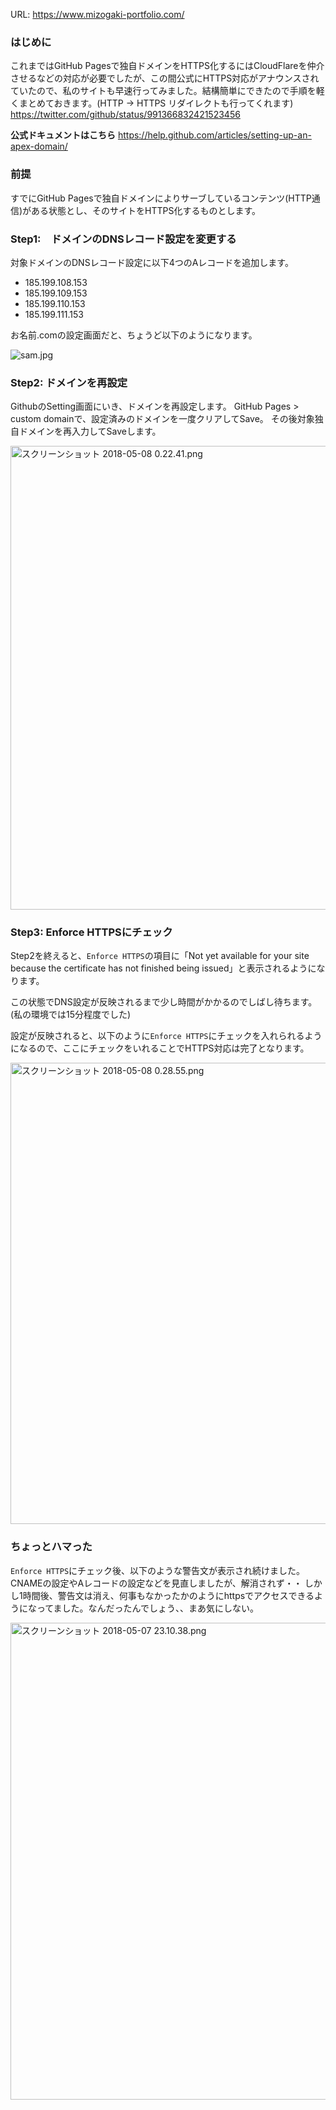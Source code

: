 URL: https://www.mizogaki-portfolio.com/

### はじめに
これまではGitHub Pagesで独自ドメインをHTTPS化するにはCloudFlareを仲介させるなどの対応が必要でしたが、この間公式にHTTPS対応がアナウンスされていたので、私のサイトも早速行ってみました。結構簡単にできたので手順を軽くまとめておきます。(HTTP -> HTTPS リダイレクトも行ってくれます)
https://twitter.com/github/status/991366832421523456

**公式ドキュメントはこちら**
https://help.github.com/articles/setting-up-an-apex-domain/

### 前提
すでにGitHub Pagesで独自ドメインによりサーブしているコンテンツ(HTTP通信)がある状態とし、そのサイトをHTTPS化するものとします。

### Step1:　ドメインのDNSレコード設定を変更する
対象ドメインのDNSレコード設定に以下4つのAレコードを追加します。

- 185.199.108.153
- 185.199.109.153
- 185.199.110.153
- 185.199.111.153

お名前.comの設定画面だと、ちょうど以下のようになります。

![sam.jpg](https://qiita-image-store.s3.amazonaws.com/0/73643/da26a80d-2aab-7239-00b9-5123d920b973.jpeg)

### Step2: ドメインを再設定
GithubのSetting画面にいき、ドメインを再設定します。
GitHub Pages > custom domainで、設定済みのドメインを一度クリアしてSave。
その後対象独自ドメインを再入力してSaveします。

<img width="742" alt="スクリーンショット 2018-05-08 0.22.41.png" src="https://qiita-image-store.s3.amazonaws.com/0/73643/30aa2b49-5faf-0dec-93cc-3cae87cdda6c.png">

### Step3: Enforce HTTPSにチェック
Step2を終えると、`Enforce HTTPS`の項目に「Not yet available for your site because the certificate has not finished being issued」と表示されるようになります。

この状態でDNS設定が反映されるまで少し時間がかかるのでしばし待ちます。
(私の環境では15分程度でした)

設定が反映されると、以下のように`Enforce HTTPS`にチェックを入れられるようになるので、ここにチェックをいれることでHTTPS対応は完了となります。

<img width="738" alt="スクリーンショット 2018-05-08 0.28.55.png" src="https://qiita-image-store.s3.amazonaws.com/0/73643/ec5c293b-92c8-60a4-dc73-bf170663dc10.png">

### ちょっとハマった
`Enforce HTTPS`にチェック後、以下のような警告文が表示され続けました。
CNAMEの設定やAレコードの設定などを見直しましたが、解消されず・・
しかし1時間後、警告文は消え、何事もなかったかのようにhttpsでアクセスできるようになってました。なんだったんでしょう、、まあ気にしない。

<img width="763" alt="スクリーンショット 2018-05-07 23.10.38.png" src="https://qiita-image-store.s3.amazonaws.com/0/73643/f0b2c38b-2e31-a9de-dd20-cb0be7f2d20e.png">

